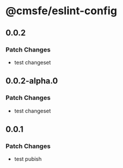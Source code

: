 # @cmsfe/eslint-config

## 0.0.2

### Patch Changes

- test changeset

## 0.0.2-alpha.0

### Patch Changes

- test changeset

## 0.0.1

### Patch Changes

- test pubish
